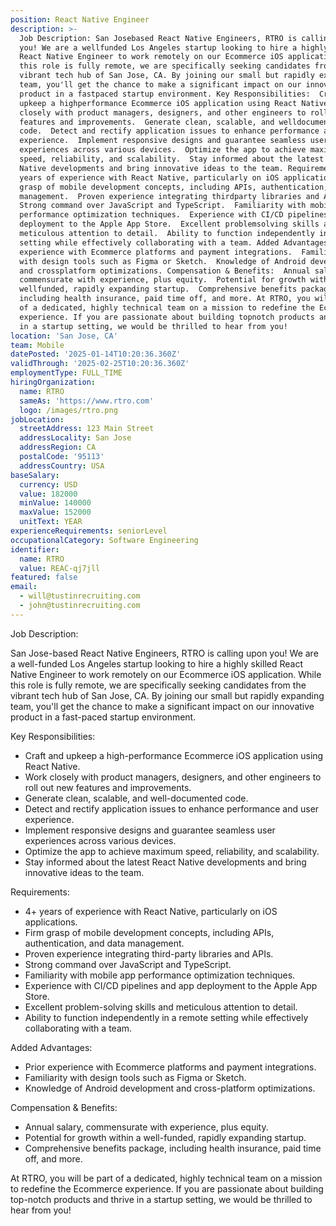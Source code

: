 ```yaml
---
position: React Native Engineer
description: >-
  Job Description: San Josebased React Native Engineers, RTRO is calling upon
  you! We are a wellfunded Los Angeles startup looking to hire a highly skilled
  React Native Engineer to work remotely on our Ecommerce iOS application. While
  this role is fully remote, we are specifically seeking candidates from the
  vibrant tech hub of San Jose, CA. By joining our small but rapidly expanding
  team, you'll get the chance to make a significant impact on our innovative
  product in a fastpaced startup environment. Key Responsibilities:  Craft and
  upkeep a highperformance Ecommerce iOS application using React Native.  Work
  closely with product managers, designers, and other engineers to roll out new
  features and improvements.  Generate clean, scalable, and welldocumented
  code.  Detect and rectify application issues to enhance performance and user
  experience.  Implement responsive designs and guarantee seamless user
  experiences across various devices.  Optimize the app to achieve maximum
  speed, reliability, and scalability.  Stay informed about the latest React
  Native developments and bring innovative ideas to the team. Requirements:  4+
  years of experience with React Native, particularly on iOS applications.  Firm
  grasp of mobile development concepts, including APIs, authentication, and data
  management.  Proven experience integrating thirdparty libraries and APIs. 
  Strong command over JavaScript and TypeScript.  Familiarity with mobile app
  performance optimization techniques.  Experience with CI/CD pipelines and app
  deployment to the Apple App Store.  Excellent problemsolving skills and
  meticulous attention to detail.  Ability to function independently in a remote
  setting while effectively collaborating with a team. Added Advantages:  Prior
  experience with Ecommerce platforms and payment integrations.  Familiarity
  with design tools such as Figma or Sketch.  Knowledge of Android development
  and crossplatform optimizations. Compensation & Benefits:  Annual salary,
  commensurate with experience, plus equity.  Potential for growth within a
  wellfunded, rapidly expanding startup.  Comprehensive benefits package,
  including health insurance, paid time off, and more. At RTRO, you will be part
  of a dedicated, highly technical team on a mission to redefine the Ecommerce
  experience. If you are passionate about building topnotch products and thrive
  in a startup setting, we would be thrilled to hear from you!
location: 'San Jose, CA'
team: Mobile
datePosted: '2025-01-14T10:20:36.360Z'
validThrough: '2025-02-25T10:20:36.360Z'
employmentType: FULL_TIME
hiringOrganization:
  name: RTRO
  sameAs: 'https://www.rtro.com'
  logo: /images/rtro.png
jobLocation:
  streetAddress: 123 Main Street
  addressLocality: San Jose
  addressRegion: CA
  postalCode: '95113'
  addressCountry: USA
baseSalary:
  currency: USD
  value: 182000
  minValue: 140000
  maxValue: 152000
  unitText: YEAR
experienceRequirements: seniorLevel
occupationalCategory: Software Engineering
identifier:
  name: RTRO
  value: REAC-qj7jll
featured: false
email:
  - will@tustinrecruiting.com
  - john@tustinrecruiting.com
---
```




Job Description:

San Jose-based React Native Engineers, RTRO is calling upon you! We are a well-funded Los Angeles startup looking to hire a highly skilled React Native Engineer to work remotely on our Ecommerce iOS application. While this role is fully remote, we are specifically seeking candidates from the vibrant tech hub of San Jose, CA. By joining our small but rapidly expanding team, you'll get the chance to make a significant impact on our innovative product in a fast-paced startup environment.

Key Responsibilities:

- Craft and upkeep a high-performance Ecommerce iOS application using React Native.
- Work closely with product managers, designers, and other engineers to roll out new features and improvements.
- Generate clean, scalable, and well-documented code.
- Detect and rectify application issues to enhance performance and user experience.
- Implement responsive designs and guarantee seamless user experiences across various devices.
- Optimize the app to achieve maximum speed, reliability, and scalability.
- Stay informed about the latest React Native developments and bring innovative ideas to the team.

Requirements:

- 4+ years of experience with React Native, particularly on iOS applications.
- Firm grasp of mobile development concepts, including APIs, authentication, and data management.
- Proven experience integrating third-party libraries and APIs.
- Strong command over JavaScript and TypeScript.
- Familiarity with mobile app performance optimization techniques.
- Experience with CI/CD pipelines and app deployment to the Apple App Store.
- Excellent problem-solving skills and meticulous attention to detail.
- Ability to function independently in a remote setting while effectively collaborating with a team.

Added Advantages:

- Prior experience with Ecommerce platforms and payment integrations.
- Familiarity with design tools such as Figma or Sketch.
- Knowledge of Android development and cross-platform optimizations.

Compensation & Benefits:

- Annual salary, commensurate with experience, plus equity.
- Potential for growth within a well-funded, rapidly expanding startup.
- Comprehensive benefits package, including health insurance, paid time off, and more.

At RTRO, you will be part of a dedicated, highly technical team on a mission to redefine the Ecommerce experience. If you are passionate about building top-notch products and thrive in a startup setting, we would be thrilled to hear from you!
